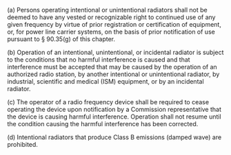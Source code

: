 (a) Persons operating intentional or unintentional radiators shall not be deemed to have any vested or recognizable right to continued use of any given frequency by virtue of prior registration or certification of equipment, or, for power line carrier systems, on the basis of prior notification of use pursuant to § 90.35(g) of this chapter.

(b) Operation of an intentional, unintentional, or incidental radiator is subject to the conditions that no harmful interference is caused and that interference must be accepted that may be caused by the operation of an authorized radio station, by another intentional or unintentional radiator, by industrial, scientific and medical (ISM) equipment, or by an incidental radiator.
              

(c) The operator of a radio frequency device shall be required to cease operating the device upon notification by a Commission representative that the device is causing harmful interference. Operation shall not resume until the condition causing the harmful interference has been corrected.

(d) Intentional radiators that produce Class B emissions (damped wave) are prohibited.

